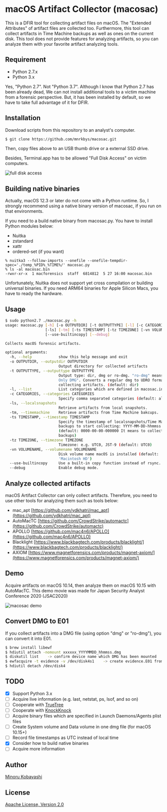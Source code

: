 # macOS Artifact Collector (macosac)

This is a DFIR tool for collecting artifact files on macOS. The "Extended Attributes" of artifact files are collected too.
Furthermore, this tool can collect artifacts in Time Machine backups as well as ones on the current disk.
This tool does not provide features for analyzing artifacts, so you can analyze them with your favorite artifact analyzing tools.

## Requirement

- Python 2.7.x
- Python 3.x

Yes, "Python 2.7". Not "Python 3.7". Although I know that Python 2.7 has been already dead, We can not install additional tools to a victim machine from a forensic perspective. But, it has been installed by default, so we have to take full advantage of it for DFIR.

## Installation

Download scripts from this repository to an analyst's computer.

```bash
$ git clone https://github.com/mnrkbys/macosac.git
```
Then, copy files above to an USB thumb drive or a external SSD drive.

Besides, Terminal.app has to be allowed "Full Disk Access" on victim computers.

![full disk access](images/permit_full_disk_access.png)

## Building native binaries

Actually, macOS 12.3 or later do not come with a Python runtime. So, I strongly recommend using a native binary version of macosac, if you run on that environments.

If you need to a build native binary from macosac.py. You have to install Python modules below:

- Nuitka
- zstandard
- xattr
- ordered-set (if you want)

```shell
% nuitka3 --follow-imports --onefile --onefile-tempdir-spec='./temp_%PID%_%TIME%/' macosac.py
% ls -al macosac.bin 
-rwxr-xr-x  1 macforensics  staff  6814812  5 27 16:00 macosac.bin
```

Unfortunately, Nuitka does not support yet cross compilation or building universal binaries. If you need ARM64 binaries for Apple Silicon Macs, you have to ready the hardware.

## Usage

```bash
$ sudo python2.7 ./macosac.py -h
usage: macosac.py [-h] [-o OUTPUTDIR] [-t OUTPUTTYPE] [-l] [-c CATEGORIES]
                  [-ls] [-tm] [-ts TIMESTAMP] [-tz TIMEZONE] [-vn VOLUMENAME]
                  [--use-builtincopy] [--debug]

Collects macOS forensic artifacts.

optional arguments:
  -h, --help            show this help message and exit
  -o OUTPUTDIR, --outputdir OUTPUTDIR
                        Output directory for collected artifacts
  -t OUTPUTTYPE, --outputtype OUTPUTTYPE
                        Output type: dir, dmg or ro-dmg. "ro-dmg" means "Read
                        Only DMG". Converts a regular dmg to UDRO format after
                        collecting artifacts. (default: dir)
  -l, --list            List categories which are defined in macosac.ini
  -c CATEGORIES, --categories CATEGORIES
                        Specify comma separated categories (default: all).
  -ls, --localsnapshots
                        Retrieve artifacts from local snapshots.
  -tm, --timemachine    Retrieve artifacts from Time Machine bakcups.
  -ts TIMESTAMP, --timestamp TIMESTAMP
                        Specify the timestamp of localsnapshots/Time Machine
                        backups to start collecting: YYYY-MM-DD-hhmmss
                        (default: 0000-00-00-000000 It means to collect all
                        backups)
  -tz TIMEZONE, --timezone TIMEZONE
                        Timezone: e.g. UTC0, JST-9 (default: UTC0)
  -vn VOLUMENAME, --volumename VOLUMENAME
                        Disk volume name macOS is installed (default:
                        'Macintosh HD')
  --use-builtincopy     Use a built-in copy function instead of rsync.
  --debug               Enable debug mode.
```

## Analyze collected artifacts

macOS Artifact Collector can only collect artifacts. Therefore, you need to use other tools for analyzing them such as tools below:

- mac_apt [https://github.com/ydkhatri/mac_apt](https://github.com/ydkhatri/mac_apt)
- AutoMacTC [https://github.com/CrowdStrike/automactc](https://github.com/CrowdStrike/automactc)
- APOLLO [https://github.com/mac4n6/APOLLO](https://github.com/mac4n6/APOLLO)
- Blacklight [https://www.blackbagtech.com/products/blacklight/](https://www.blackbagtech.com/products/blacklight/)
- AXIOM [https://www.magnetforensics.com/products/magnet-axiom/](https://www.magnetforensics.com/products/magnet-axiom/)

## Demo

Acquire artifacts on macOS 10.14, then analyze them on macOS 10.15 with AutoMacTC. This demo movie was made for Japan Security Analyst Conference 2020 (JSAC2020)

![macosac demo](images/JSAC2020_demo1.gif)

## Convert DMG to E01

If you collect artifacts into a DMG file (using option "dmg" or "ro-dmg"), you can convert it into E01.

```bash
$ brew install libewf
$ hdiutil attach -nomount xxxxxx_YYYYMMDD_hhmmss.dmg
$ diskutil list    -> confirm device name which DMG has been mounted
$ ewfacquire -t evidence -v /dev/disk4s1    -> create evidence.E01 from /dev/disk4s1
$ hdiutil detach /dev/disk4
```

## TODO

- [X] Support Python 3.x
- [ ] Acquire live information (e.g. last, netstat, ps, lsof, and so on)
- [ ] Cooperate with [TrueTree](https://github.com/themittenmac/TrueTree)
- [ ] Cooperate with [KnockKnock](https://github.com/objective-see/KnockKnock)
- [ ] Acquire binary files which are specified in Launch Daemons/Agents plist files
- [ ] Create System volume and Data volume in one dmg file (for macOS 10.15+)
- [ ] Record file timestamps as UTC instead of local time
- [X] Consider how to build native binaries
- [ ] Acquire more information

## Author

[Minoru Kobayashi](https://twitter.com/unkn0wnbit)

## License

[Apache License, Version 2.0](http://www.apache.org/licenses/LICENSE-2.0)
